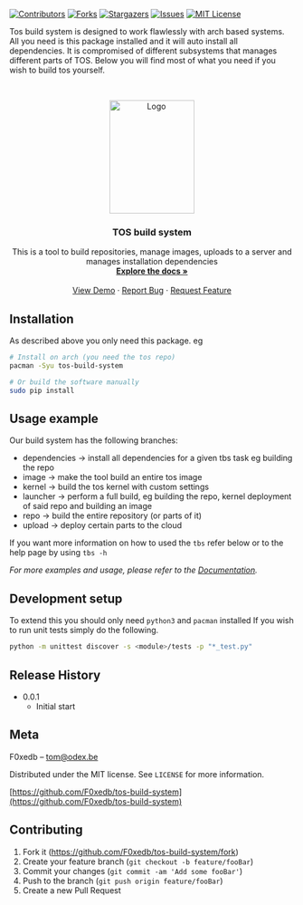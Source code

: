 [![Contributors][contributors-shield]][contributors-url]
[![Forks][forks-shield]][forks-url]
[![Stargazers][stars-shield]][stars-url]
[![Issues][issues-shield]][issues-url]
[![MIT License][license-shield]][license-url]


Tos build system is designed to work flawlessly with arch based systems.
All you need is this package installed and it will auto install all dependencies.
It is compromised of different subsystems that manages different parts of TOS.
Below you will find most of what you need if you wish to build tos yourself.


<!-- PROJECT LOGO -->
<br />
<p align="center">
  <a href="https://github.com/ODEX-TOS/tos-build-system">
    <img src="https://tos.pbfp.xyz/images/logo.svg" alt="Logo" width="150" height="200">
  </a>

  <h3 align="center">TOS build system</h3>

  <p align="center">
    This is a tool to build repositories, manage images, uploads to a server and manages installation dependencies
    <br />
    <a href="https://github.com/ODEX-TOS/tos-build-system"><strong>Explore the docs »</strong></a>
    <br />
    <br />
    <a href="https://github.com/ODEX-TOS/tos-build-system">View Demo</a>
    ·
    <a href="https://github.com/ODEX-TOS/tos-build-system/issues">Report Bug</a>
    ·
    <a href="https://github.com/ODEX-TOS/tos-build-system/issues">Request Feature</a>
  </p>
</p>

## Installation

As described above you only need this package.
eg

```bash
# Install on arch (you need the tos repo)
pacman -Syu tos-build-system

# Or build the software manually
sudo pip install
```


## Usage example

Our build system has the following branches:
* dependencies -> install all dependencies for a given tbs task eg building the repo
* image -> make the tool build an entire tos image
* kernel -> build the tos kernel with custom settings
* launcher -> perform a full build, eg building the repo, kernel deployment of said repo and building an image
* repo -> build the entire repository (or parts of it)
* upload -> deploy certain parts to the cloud

If you want more information on how to used the `tbs` refer below or to the help page by using `tbs -h`

_For more examples and usage, please refer to the [Documentation](https://github.com/ODEX-TOS/tos-build-system)._

## Development setup

To extend this you should only need `python3` and `pacman` installed
If you wish to run unit tests simply do the following.
```sh
python -m unittest discover -s <module>/tests -p "*_test.py"
```

## Release History

* 0.0.1
    * Initial start

## Meta

F0xedb – tom@odex.be

Distributed under the MIT license. See ``LICENSE`` for more information.

[https://github.com/F0xedb/tos-build-system](https://github.com/F0xedb/tos-build-system)

## Contributing

1. Fork it (<https://github.com/F0xedb/tos-build-system/fork>)
2. Create your feature branch (`git checkout -b feature/fooBar`)
3. Commit your changes (`git commit -am 'Add some fooBar'`)
4. Push to the branch (`git push origin feature/fooBar`)
5. Create a new Pull Request

<!-- Markdown link & img dfn's -->
[contributors-shield]: https://img.shields.io/github/contributors/ODEX-TOS/tos-build-system.svg?style=flat-square
[contributors-url]: https://github.com/ODEX-TOS/tos-build-system/graphs/contributors
[forks-shield]: https://img.shields.io/github/forks/ODEX-TOS/tos-build-system.svg?style=flat-square
[forks-url]: https://github.com/ODEX-TOS/tos-build-system/network/members
[stars-shield]: https://img.shields.io/github/stars/ODEX-TOS/tos-build-system.svg?style=flat-square
[stars-url]: https://github.com/ODEX-TOS/tos-build-system/stargazers
[issues-shield]: https://img.shields.io/github/issues/ODEX-TOS/tos-build-system.svg?style=flat-square
[issues-url]: https://github.com/ODEX-TOS/tos-build-system/issues
[license-shield]: https://img.shields.io/github/license/ODEX-TOS/tos-build-system.svg?style=flat-square
[license-url]: https://github.com/ODEX-TOS/tos-build-system/blob/master/LICENSE.txt
[product-screenshot]: https://tos.odex.be/images/logo.svg
